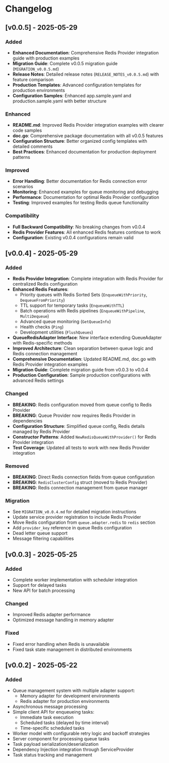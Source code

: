 # Changelog

## [v0.0.5] - 2025-05-29

### Added
- **Enhanced Documentation**: Comprehensive Redis Provider integration guide with production examples
- **Migration Guide**: Complete v0.0.5 migration guide (`MIGRATION_v0.0.5.md`)
- **Release Notes**: Detailed release notes (`RELEASE_NOTES_v0.0.5.md`) with feature comparison
- **Production Templates**: Advanced configuration templates for production environments
- **Configuration Samples**: Enhanced app.sample.yaml and production.sample.yaml with better structure

### Enhanced
- **README.md**: Improved Redis Provider integration examples with clearer code samples
- **doc.go**: Comprehensive package documentation with all v0.0.5 features
- **Configuration Structure**: Better organized config templates with detailed comments
- **Best Practices**: Enhanced documentation for production deployment patterns

### Improved
- **Error Handling**: Better documentation for Redis connection error scenarios
- **Monitoring**: Enhanced examples for queue monitoring and debugging
- **Performance**: Documentation for optimal Redis Provider configuration
- **Testing**: Improved examples for testing Redis queue functionality

### Compatibility
- **Full Backward Compatibility**: No breaking changes from v0.0.4
- **Redis Provider Features**: All enhanced Redis features continue to work
- **Configuration**: Existing v0.0.4 configurations remain valid

## [v0.0.4] - 2025-05-29

### Added
- **Redis Provider Integration**: Complete integration with Redis Provider for centralized Redis configuration
- **Enhanced Redis Features**: 
  - Priority queues with Redis Sorted Sets (`EnqueueWithPriority`, `DequeueFromPriority`)
  - TTL support for temporary tasks (`EnqueueWithTTL`)
  - Batch operations with Redis pipelines (`EnqueueWithPipeline`, `MultiDequeue`)
  - Advanced queue monitoring (`GetQueueInfo`)
  - Health checks (`Ping`)
  - Development utilities (`FlushQueues`)
- **QueueRedisAdapter Interface**: New interface extending QueueAdapter with Redis-specific methods
- **Improved Architecture**: Clean separation between queue logic and Redis connection management
- **Comprehensive Documentation**: Updated README.md, doc.go with Redis Provider integration examples
- **Migration Guide**: Complete migration guide from v0.0.3 to v0.0.4
- **Production Configuration**: Sample production configurations with advanced Redis settings

### Changed
- **BREAKING**: Redis configuration moved from queue config to Redis Provider
- **BREAKING**: Queue Provider now requires Redis Provider in dependencies
- **Configuration Structure**: Simplified queue config, Redis details managed by Redis Provider
- **Constructor Patterns**: Added `NewRedisQueueWithProvider()` for Redis Provider integration
- **Test Coverage**: Updated all tests to work with new Redis Provider integration

### Removed
- **BREAKING**: Direct Redis connection fields from queue configuration
- **BREAKING**: `RedisClusterConfig` struct (moved to Redis Provider)
- **BREAKING**: Redis connection management from queue manager

### Migration
- See `MIGRATION_v0.0.4.md` for detailed migration instructions
- Update service provider registration to include Redis Provider
- Move Redis configuration from `queue.adapter.redis` to `redis` section
- Add `provider_key` reference in queue Redis configuration
- Dead letter queue support
- Message filtering capabilities

## [v0.0.3] - 2025-05-25

### Added
- Complete worker implementation with scheduler integration
- Support for delayed tasks
- New API for batch processing

### Changed
- Improved Redis adapter performance
- Optimized message handling in memory adapter

### Fixed
- Fixed error handling when Redis is unavailable
- Fixed task state management in distributed environments

## [v0.0.2] - 2025-05-22

### Added
- Queue management system with multiple adapter support:
  - Memory adapter for development environments
  - Redis adapter for production environments
- Asynchronous message processing
- Simple client API for enqueueing tasks:
  - Immediate task execution
  - Scheduled tasks (delayed by time interval)
  - Time-specific scheduled tasks
- Worker model with configurable retry logic and backoff strategies
- Server component for processing queue tasks
- Task payload serialization/deserialization
- Dependency Injection integration through ServiceProvider
- Task status tracking and management
